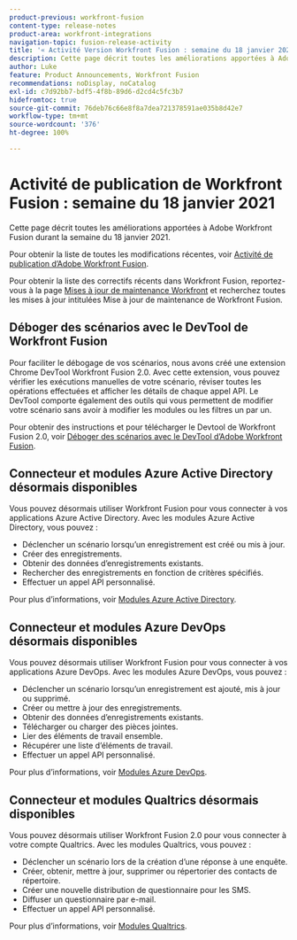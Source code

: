 ```yaml
---
product-previous: workfront-fusion
content-type: release-notes
product-area: workfront-integrations
navigation-topic: fusion-release-activity
title: '« Activité Version Workfront Fusion : semaine du 18 janvier 2021 »'
description: Cette page décrit toutes les améliorations apportées à Adobe Workfront Fusion durant la semaine du 18 janvier 2021.
author: Luke
feature: Product Announcements, Workfront Fusion
recommendations: noDisplay, noCatalog
exl-id: c7d92bb7-bdf5-4f8b-89d6-d2cd4c5fc3b7
hidefromtoc: true
source-git-commit: 76deb76c66e8f8a7dea721378591ae035b8d42e7
workflow-type: tm+mt
source-wordcount: '376'
ht-degree: 100%

---
```


# Activité de publication de Workfront Fusion : semaine du 18 janvier 2021

Cette page décrit toutes les améliorations apportées à Adobe Workfront Fusion durant la semaine du 18 janvier 2021.

Pour obtenir la liste de toutes les modifications récentes, voir [Activité de publication d’Adobe Workfront Fusion](../../../product-announcements/product-releases/fusion-release-activity/fusion-release-activity.md).

Pour obtenir la liste des correctifs récents dans Workfront Fusion, reportez-vous à la page [Mises à jour de maintenance Workfront](https://experienceleague.adobe.com/docs/workfront-known-issues/releases/current-updates.html) et recherchez toutes les mises à jour intitulées Mise à jour de maintenance de Workfront Fusion.

## Déboger des scénarios avec le DevTool de Workfront Fusion

Pour faciliter le débogage de vos scénarios, nous avons créé une extension Chrome DevTool Workfront Fusion 2.0. Avec cette extension, vous pouvez vérifier les exécutions manuelles de votre scénario, réviser toutes les opérations effectuées et afficher les détails de chaque appel API. Le DevTool comporte également des outils qui vous permettent de modifier votre scénario sans avoir à modifier les modules ou les filtres un par un.

Pour obtenir des instructions et pour télécharger le Devtool de Workfront Fusion 2.0, voir [Déboger des scénarios avec le DevTool d’Adobe Workfront Fusion](../../../workfront-fusion/scenarios/debug-scenarios-with-dev-tool.md).

## Connecteur et modules Azure Active Directory désormais disponibles

Vous pouvez désormais utiliser Workfront Fusion pour vous connecter à vos applications Azure Active Directory. Avec les modules Azure Active Directory, vous pouvez :

* Déclencher un scénario lorsqu’un enregistrement est créé ou mis à jour.
* Créer des enregistrements.
* Obtenir des données d’enregistrements existants.
* Rechercher des enregistrements en fonction de critères spécifiés.
* Effectuer un appel API personnalisé.

Pour plus d’informations, voir [Modules Azure Active Directory](../../../workfront-fusion/apps-and-their-modules/azure-ad-modules.md).

## Connecteur et modules Azure DevOps désormais disponibles

Vous pouvez désormais utiliser Workfront Fusion pour vous connecter à vos applications Azure DevOps. Avec les modules Azure DevOps, vous pouvez :

* Déclencher un scénario lorsqu’un enregistrement est ajouté, mis à jour ou supprimé.
* Créer ou mettre à jour des enregistrements.
* Obtenir des données d’enregistrements existants.
* Télécharger ou charger des pièces jointes.
* Lier des éléments de travail ensemble.
* Récupérer une liste d’éléments de travail.
* Effectuer un appel API personnalisé.

Pour plus d’informations, voir [Modules Azure DevOps](../../../workfront-fusion/apps-and-their-modules/azure-dev-ops.md).

## Connecteur et modules Qualtrics désormais disponibles

Vous pouvez désormais utiliser Workfront Fusion 2.0 pour vous connecter à votre compte Qualtrics. Avec les modules Qualtrics, vous pouvez :

* Déclencher un scénario lors de la création d’une réponse à une enquête.
* Créer, obtenir, mettre à jour, supprimer ou répertorier des contacts de répertoire.
* Créer une nouvelle distribution de questionnaire pour les SMS.
* Diffuser un questionnaire par e-mail.
* Effectuer un appel API personnalisé.

Pour plus d’informations, voir [Modules Qualtrics](../../../workfront-fusion/apps-and-their-modules/qualtrics-modules.md).
